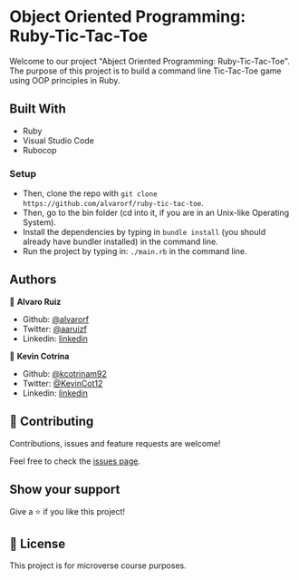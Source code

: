 # Object Oriented Programming: Ruby-Tic-Tac-Toe

Welcome to our project "Abject Oriented Programming: Ruby-Tic-Tac-Toe". The purpose of this project is to build a command line Tic-Tac-Toe game using OOP principles in Ruby.


## Built With

- Ruby
- Visual Studio Code
- Rubocop

### Setup

- Then, clone the repo with `git clone https://github.com/alvarorf/ruby-tic-tac-toe`.
- Then, go to the bin folder (cd into it, if you are in an Unix-like Operating System).
- Install the dependencies by typing in `bundle install` (you should already have bundler installed) in the command line.
- Run the project by typing in: `./main.rb` in the command line.


## Authors

👤 **Alvaro Ruiz**

- Github: [@alvarorf](https://github.com/alvarorf)
- Twitter: [@aaruizf](https://twitter.com/aaruizf)
- Linkedin: [linkedin](https://www.linkedin.com/in/alvaro-r-22810915a/)

👤 **Kevin Cotrina**

- Github: [@kcotrinam92](https://github.com/kcotrinam92)
- Twitter: [@KevinCot12](https://twitter.com/KevinCot12)
- Linkedin: [linkedin](https://www.linkedin.com/in/kevin-cotrina-6208b7149/)

## 🤝 Contributing

Contributions, issues and feature requests are welcome!

Feel free to check the [issues page](https://github.com/alvarorf/ruby-tic-tac-toe/issues/).

## Show your support

Give a ⭐️ if you like this project!


## 📝 License

This project is for microverse course purposes.
